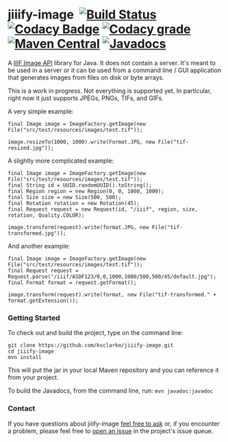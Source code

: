 # jiiify-image &nbsp;[![Build Status](https://travis-ci.org/ksclarke/jiiify-image.svg)](https://travis-ci.org/ksclarke/jiiify-image) [![Codacy Badge](https://api.codacy.com/project/badge/Coverage/39ce86dea4e94e969aba8b50a42cf7f8)](https://www.codacy.com/app/ksclarke/jiiify-image?utm_source=github.com&utm_medium=referral&utm_content=ksclarke/jiiify-image&utm_campaign=Badge_Coverage) [![Codacy grade](https://api.codacy.com/project/badge/Grade/39ce86dea4e94e969aba8b50a42cf7f8)](https://www.codacy.com/app/ksclarke/jiiify-image?utm_source=github.com&amp;utm_medium=referral&amp;utm_content=ksclarke/jiiify-image&amp;utm_campaign=Badge_Grade) [![Maven Central](https://img.shields.io/maven-metadata/v/http/central.maven.org/maven2/info/freelibrary/jiiify-image/maven-metadata.xml.svg?colorB=brightgreen)](http://mvnrepository.com/artifact/info.freelibrary/jiiify-image) [![Javadocs](http://javadoc.io/badge/info.freelibrary/jiiify-image.svg)](http://projects.freelibrary.info/jiiify-image/javadocs.html)

A [IIIF Image API](http://iiif.io/api/image) library for Java. It does not contain a server. It's meant to be used in a server or it can be used from a command line / GUI application that generates images from files on disk or byte arrays.

This is a work in progress. Not everything is supported yet. In particular, right now it just supports JPEGs, PNGs, TIFs, and GIFs.

A very simple example:

    final Image image = ImageFactory.getImage(new File("src/test/resources/images/test.tif"));
    
    image.resizeTo(1000, 1000).write(Format.JPG, new File("tif-resized.jpg"));

A slightly more complicated example:

    final Image image = ImageFactory.getImage(new File("src/test/resources/images/test.tif"));
    final String id = UUID.randomUUID().toString();
    final Region region = new Region(0, 0, 1000, 1000);
    final Size size = new Size(500, 500);
    final Rotation rotation = new Rotation(45);
    final Request request = new Request(id, "/iiif", region, size, rotation, Quality.COLOR);

    image.transform(request).write(format.JPG, new File("tif-transformed.jpg"));

And another example:

    final Image image = ImageFactory.getImage(new File("src/test/resources/images/test.tif"));
    final Request request = Request.parse("/iiif/ASDF123/0,0,1000,1000/500,500/45/default.jpg");
    final Format format = request.getFormat();

    image.transform(request).write(format, new File("tif-transformed." + format.getExtension());

### Getting Started

To check out and build the project, type on the command line:

    git clone https://github.com/ksclarke/jiiify-image.git
    cd jiiify-image
    mvn install

This will put the jar in your local Maven repository and you can reference it from your project.

To build the Javadocs, from the command line, run: `mvn javadoc:javadoc`

### Contact

If you have questions about jiiify-image <a href="mailto:ksclarke@ksclarke.io">feel free to ask</a> or, if you encounter a problem, please feel free to [open an issue](https://github.com/ksclarke/jiiify-image/issues "GitHub Issue Queue") in the project's issue queue.
